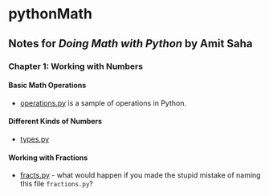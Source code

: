 # pythonMath

## Notes for *Doing Math with Python* by **Amit Saha**

### Chapter 1: Working with Numbers

#### Basic Math Operations

- [operations.py](./operations.py) is a sample of operations in Python.

#### Different Kinds of Numbers

- [types.py](types.py)

#### Working with Fractions

- [fracts.py](./fractions.py) - what would happen if you made the stupid mistake of naming this file `fractions.py`?